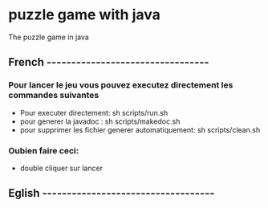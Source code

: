 # puzzle game with java
The puzzle game in java

## French --------------------------------- 
### Pour lancer le jeu vous pouvez executez directement les commandes suivantes 
 - Pour executer directement: sh scripts/run.sh
 - pour generer la javadoc :  sh scripts/makedoc.sh
 - pour supprimer les fichier generer automatiquement: sh scripts/clean.sh
### Oubien faire ceci:
 - double cliquer sur lancer

## Eglish -----------------------------------
